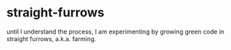 # straight-furrows
until I understand the process, I am experimenting by growing green code in straight furrows, a.k.a. farming.
